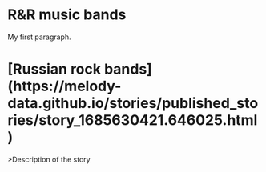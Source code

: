 <!DOCTYPE html>
<html>
<body>

<h1>R&R music bands </h1>

<p>My first paragraph.</p>

</body>
</html>
<h1> [Russian rock bands](https://melody-data.github.io/stories/published_stories/story_1685630421.646025.html) </h1> 
>Description of the story

